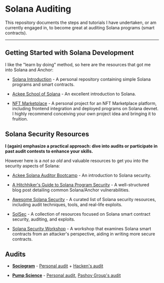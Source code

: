 # Solana Auditing

This repository documents the steps and tutorials I have undertaken, or am currently engaged in, to become great at auditing Solana programs (smart contracts).

---

## Getting Started with Solana Development

I like the "learn by doing" method, so here are the resources that got me into Solana and Anchor:

* [Solana Introduction](https://github.com/Emskiq/solana-intro) - A personal repository containing simple Solana programs and smart contracts.

* [Ackee School of Solana](https://github.com/Ackee-Blockchain/school-of-solana) - An excellent introduction to Solana.

* [NFT Marketplace](https://github.com/Emskiq/nft-marketplace-solana) - A personal project for an NFT Marketplace platform, including frontend integration and deployed programs on Solana devnet. I highly recommend conceiving your own project idea and bringing it to fruition.


## Solana Security Resources

**I (again) emphasize a practical approach: dive into audits or participate in past audit contests to enhance your skills.**

However here is a *not so old* and valuable resources to get you into the security aspects of Solana:

* [Ackee Solana Auditor Bootcamp](https://github.com/Ackee-Blockchain/Solana-Auditors-Bootcamp/tree/master) - An introduction to Solana security.

* [A Hitchhiker's Guide to Solana Program Security](https://www.helius.dev/blog/a-hitchhikers-guide-to-solana-program-security) - A well-structured blog post detailing common Solana/Anchor vulnerabilities.

* [Awesome Solana Security](https://github.com/az0mb13/awesome-solana-security) - A curated list of Solana security resources, including audit techniques, tools, and real-life exploits.

* [SolSec](https://github.com/sannykim/solsec) - A collection of resources focused on Solana smart contract security, auditing, and exploits.

* [Solana Security Workshop](https://workshop.neodyme.io/) - A workshop that examines Solana smart contracts from an attacker's perspective, aiding in writing more secure contracts.

## Audits

* **[Sociogram](https://sociogram.org/)** - [Personal audit](audits/sociogram-my-report.md) + [Hacken's audit](audits/sociogram-hacken-audit.pdf)

* **[Pump Science](https://pumpscience.gitbook.io/pump.science)** - [Personal audit](audits/pump-science-my-report.md), [Pashov Group's audit](audits/pump-science-Pashov-group-audit.pdf)
